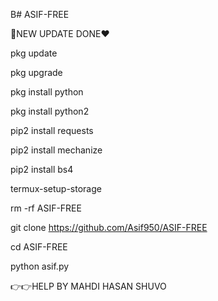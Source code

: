 B# ASIF-FREE

💓NEW UPDATE DONE❤️

pkg update

pkg upgrade

pkg install python

pkg install python2

pip2 install requests

pip2 install mechanize

pip2 install bs4

termux-setup-storage

rm -rf ASIF-FREE

git clone https://github.com/Asif950/ASIF-FREE

cd ASIF-FREE

python asif.py

👉👉HELP BY MAHDI HASAN SHUVO
